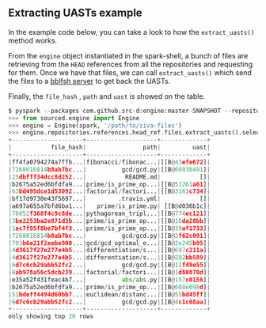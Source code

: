 ## Extracting UASTs example

In the example code below, you can take a look to how the `extract_uasts()` method works.

From the `engine` object instantiated in the spark-shell, a bunch of files are retrieving from the `HEAD` references from all the repositories and requesting for them. Once we have that files, we can call `extract_uasts()` which send the files to a [bblfsh server](https://github.com/bblfsh/server) to get back the UASTs.

Finally, the `file_hash` , `path` and `uast` is showed on the table.

```python
$ pyspark --packages com.github.src-d:engine:master-SNAPSHOT --repositories https://jitpack.io
>>> from sourced.engine import Engine
>>> engine = Engine(spark, '/path/to/siva-files')
>>> engine.repositories.references.head_ref.files.extract_uasts().select("file_hash", "path", "uast").show()
+--------------------+--------------------+-------------+
|           file_hash|                path|         uast|
+--------------------+--------------------+-------------+
|ff4fa0794274a7ffb...|fibonacci/fibonac...|[[B@43efe672]|
|7268016814b8ab7bc...|          gcd/gcd.py|[[B@66938491]|
|25dbfff34dcc8d252...|           README.md|           []|
|b2675a52ed6bfdfa9...|prime/is_prime_op...|[[B@51261a61]|
|63bd495dce1d53092...|factorial/factori...|[[B@3163c734]|
|bf17d9730e43f5697...|         .travis.yml|           []|
|a697a655a7bfd6ba1...|   prime/is_prime.py| [[B@d036b1c]|
|76052f368f4c9c8de...|pythagorean_tripl...|[[B@774ec121]|
|3be2253ba2e871d3b...|prime/is_prime_op...|[[B@16da28bb]|
|1ec7f95f8be7bf4f3...|prime/is_prime_op...|[[B@39af1733]|
|7268016814b8ab7bc...|          gcd/gcd.py|[[B@2f62c091]|
|793b6e21f2eebe900...|gcd/gcd_optimal_e...|[[B@2e245b95]|
|4d3617f27e277e4b5...|differentiation/s...|[[B@697c211a]|
|4d3617f27e277e4b5...|differentiation/s...|[[B@282bb589]|
|6d7c6cb29abb52fc2...|          gcd/gcd.py|[[B@11f49e55]|
|8ab978a56c5dcb239...|factorial/factori...|[[B@1d80870d]|
|e35a52f431feac4b7...|          abs/abs.py|[[B@157c0156]|
|b2675a52ed6bfdfa9...|prime/is_prime_op...|[[B@608e698d]|
|51bdeff4494d60bb7...|euclidean/distanc...|[[B@55bd45ff]|
|6d7c6cb29abb52fc2...|          gcd/gcd.py|[[B@4c1c08aa]|
+--------------------+--------------------+-------------+
only showing top 20 rows

```

